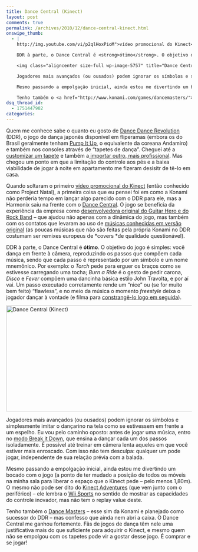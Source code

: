 ```yaml
---
title: Dance Central (Kinect)
layout: post
comments: true
permalink: /archives/2010/12/dance-central-kinect.html
onswipe_thumb:
  - |
    http://img.youtube.com/vi/p2qlHoxPioM">vídeo promocional do Kinect</a> (então conhecido como Project Natal), a primeira coisa que eu pensei foi em como a Konami não perderia tempo em lançar algo parecido com o DDR para ele, mas a Harmonix saiu na frente com o <a href="http://www.dancecentral.com/">Dance Central</a>. O jogo se beneficia da experiência da empresa como <a href="http://en.wikipedia.org/wiki/Harmonix_Music_Systems">desenvolvedora original do Guitar Hero e do Rock Band</a> - que ajudou não apenas com a dinâmica do jogo, mas também com os contatos que levaram ao uso de <a href="http://www.joystiq.com/2010/10/13/the-complete-dance-central-track-list-drops-it-like-its-hot/">músicas conhecidas em versão original</a> (as poucas músicas que não são feitas pela própria Konami no DDR costumam ser remixes europeus de <em>covers </em>de qualidade questionável).

    DDR à parte, o Dance Central é <strong>ótimo</strong>. O objetivo do jogo é simples: você dança em frente à câmera, reproduzindo os passos que compõem cada música, sendo que cada passo é representado por um símbolo e um nome mnemônico. Por exemplo: o <em>Torch</em> pede para erguer os braços como se estivesse carregando uma tocha; <em>Burn a Ride</em> é o gesto de pedir carona, <em>Disco</em> e <em>Fever</em> compõem uma dancinha básica estilo John Travolta, e por aí vai. Um passo executado corretamente rende um "nice" ou (se for muito bem feito) "flawless", e no meio da música o momento <em>freestyle</em> deixa o jogador dançar à vontade (e filma para <a href="http://www.youtube.com/watch?v=ciUy3TJ4soI">constrangê-lo logo em seguida</a>).

    <img class="aligncenter size-full wp-image-5757" title="Dance Central (Kinect)" src="//chester.me/wp-content/uploads/2010/12/kinect.jpg" alt="Dance Central (Kinect)" width="512" height="288" />

    Jogadores mais avançados (ou ousados) podem ignorar os símbolos e simplesmente imitar o dançarino na tela como se estivessem em frente a um espelho. Eu vou pelo caminho oposto: antes de jogar uma música, entro no <a href="http://www.youtube.com/watch?v=NU7TucL_QX4#t=0m45s">modo Break it Down</a>, que ensina a dançar cada um dos passos isoladamente. É possível até treinar em câmera lenta aqueles em que você estiver mais enroscado. Com isso não tem desculpa: qualquer um pode jogar, independente de sua relação prévia com a balada.

    Mesmo passando a empolgação inicial, ainda estou me divertindo um bocado com o jogo (a ponto de ter mudado a posição de todos os móveis na minha sala para liberar o espaço que o Kinect pede - pelo menos 1,80m). O mesmo não pode ser dito do <a href="http://www.youtube.com/watch?v=nee86i_vInE">Kinect Adventures</a> (que vem junto com o periférico) - ele lembra o <a href="http://www.youtube.com/watch?v=zqaPFAZS1K8">Wii Sports</a> no sentido de mostrar as capacidades do controle inovador, mas não tem o replay value deste.

    Tenho também o <a href="http://www.konami.com/games/dancemasters/">Dance Masters</a> - esse sim da Konami e planejado como sucessor do DDR - mas confesso que ainda nem abri a caixa. O Dance Central me ganhou fortemente. Fãs de jogos de dança têm nele uma justificativa mais do que suficiente para adquirir o Kinect, e mesmo quem não se empolgou com os tapetes pode vir a gostar desse jogo. É comprar e se jogar!/0.jpg
dsq_thread_id:
  - 1751447982
categories:
---
```

Quem me conhece sabe o quanto eu gosto de [Dance Dance Revolution][1] (DDR), o jogo de dança japonês disponível em fliperamas (embora os do Brasil geralmente tenham [Pump It Up][2], o equivalente da coreana Andamiro) e também nos consoles através de &#8220;tapetes de dança&#8221;. Cheguei até a [customizar um tapete][3] e também a[ importar outro, mais profissional][4]. Mas chegou um ponto em que a limitação do controle aos pés e a baixa viabilidade de jogar à noite em apartamento me fizeram desisitr de tê-lo em casa.

Quando soltaram o primeiro [vídeo promocional do Kinect][5] (então conhecido como Project Natal), a primeira coisa que eu pensei foi em como a Konami não perderia tempo em lançar algo parecido com o DDR para ele, mas a Harmonix saiu na frente com o [Dance Central][6]. O jogo se beneficia da experiência da empresa como [desenvolvedora original do Guitar Hero e do Rock Band][7] &#8211; que ajudou não apenas com a dinâmica do jogo, mas também com os contatos que levaram ao uso de [músicas conhecidas em versão original][8] (as poucas músicas que não são feitas pela própria Konami no DDR costumam ser remixes europeus de *covers *de qualidade questionável).

DDR à parte, o Dance Central é **ótimo**. O objetivo do jogo é simples: você dança em frente à câmera, reproduzindo os passos que compõem cada música, sendo que cada passo é representado por um símbolo e um nome mnemônico. Por exemplo: o *Torch* pede para erguer os braços como se estivesse carregando uma tocha; *Burn a Ride* é o gesto de pedir carona, *Disco* e *Fever* compõem uma dancinha básica estilo John Travolta, e por aí vai. Um passo executado corretamente rende um &#8220;nice&#8221; ou (se for muito bem feito) &#8220;flawless&#8221;, e no meio da música o momento *freestyle* deixa o jogador dançar à vontade (e filma para [constrangê-lo logo em seguida][9]).

<img class="aligncenter size-full wp-image-5757" title="Dance Central (Kinect)" src="//chester.me/wp-content/uploads/2010/12/kinect.jpg" alt="Dance Central (Kinect)" width="512" height="288" />

Jogadores mais avançados (ou ousados) podem ignorar os símbolos e simplesmente imitar o dançarino na tela como se estivessem em frente a um espelho. Eu vou pelo caminho oposto: antes de jogar uma música, entro no [modo Break it Down][10], que ensina a dançar cada um dos passos isoladamente. É possível até treinar em câmera lenta aqueles em que você estiver mais enroscado. Com isso não tem desculpa: qualquer um pode jogar, independente de sua relação prévia com a balada.

Mesmo passando a empolgação inicial, ainda estou me divertindo um bocado com o jogo (a ponto de ter mudado a posição de todos os móveis na minha sala para liberar o espaço que o Kinect pede &#8211; pelo menos 1,80m). O mesmo não pode ser dito do [Kinect Adventures][11] (que vem junto com o periférico) &#8211; ele lembra o [Wii Sports][12] no sentido de mostrar as capacidades do controle inovador, mas não tem o replay value deste.

Tenho também o [Dance Masters][13] &#8211; esse sim da Konami e planejado como sucessor do DDR &#8211; mas confesso que ainda nem abri a caixa. O Dance Central me ganhou fortemente. Fãs de jogos de dança têm nele uma justificativa mais do que suficiente para adquirir o Kinect, e mesmo quem não se empolgou com os tapetes pode vir a gostar desse jogo. É comprar e se jogar!

 [1]: http://pt.wikipedia.org/wiki/Dance_Dance_Revolution
 [2]: http://pt.wikipedia.org/wiki/Pump_it_Up
 [3]: //chester.me/tapete.html
 [4]: //chester.me/ignition.html
 [5]: http://www.youtube.com/watch?v=p2qlHoxPioM
 [6]: http://www.dancecentral.com/
 [7]: http://en.wikipedia.org/wiki/Harmonix_Music_Systems
 [8]: http://www.joystiq.com/2010/10/13/the-complete-dance-central-track-list-drops-it-like-its-hot/
 [9]: http://www.youtube.com/watch?v=ciUy3TJ4soI
 [10]: http://www.youtube.com/watch?v=NU7TucL_QX4#t=0m45s
 [11]: http://www.youtube.com/watch?v=nee86i_vInE
 [12]: http://www.youtube.com/watch?v=zqaPFAZS1K8
 [13]: http://www.konami.com/games/dancemasters/
